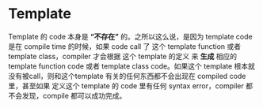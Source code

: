 # Template

Template 的 code 本身是 **“不存在”** 的。之所以这么说，是因为 template code 是在 compile time 的时候，如果 code call 了 这个 template function 或者 template class，compiler 才会根据 这个 template 的定义 来 **生成** 相应的 template function code 或者 template class code。如果这个 template 根本就没有被call，则和这个template 有关的任何东西都不会出现在 compiled code 里，甚至如果 定义这个 template 的 code 里有任何 syntax error，compiler 都不会发现，compile 都可以成功完成。
